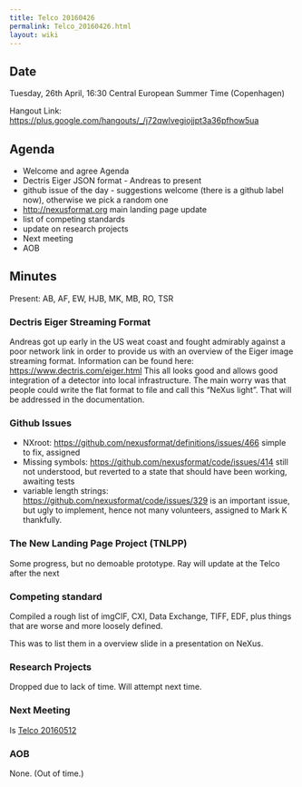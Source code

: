 ```yaml
---
title: Telco 20160426
permalink: Telco_20160426.html
layout: wiki
---
```


Date
----

Tuesday, 26th April, 16:30 Central European Summer Time (Copenhagen)

Hangout Link:
<https://plus.google.com/hangouts/_/j72qwlvegiojjpt3a36pfhow5ua>

Agenda
------

-   Welcome and agree Agenda
-   Dectris Eiger JSON format - Andreas to present
-   github issue of the day - suggestions welcome (there is a github
    label now), otherwise we pick a random one
-   <http://nexusformat.org> main landing page update
-   list of competing standards
-   update on research projects
-   Next meeting
-   AOB

Minutes
-------

Present: AB, AF, EW, HJB, MK, MB, RO, TSR

### Dectris Eiger Streaming Format

Andreas got up early in the US weat coast and fought admirably against a
poor network link in order to provide us with an overview of the Eiger
image streaming format. Information can be found here:
<https://www.dectris.com/eiger.html> This all looks good and allows good
integration of a detector into local infrastructure. The main worry was
that people could write the flat format to file and call this “NeXus
light”. That will be addressed in the documentation.

### Github Issues

-   NXroot: <https://github.com/nexusformat/definitions/issues/466>
    simple to fix, assigned
-   Missing symbols: <https://github.com/nexusformat/code/issues/414>
    still not understood, but reverted to a state that should have been
    working, awaiting tests
-   variable length strings:
    <https://github.com/nexusformat/code/issues/329> is an important
    issue, but ugly to implement, hence not many volunteers, assigned to
    Mark K thankfully.

### The New Landing Page Project (TNLPP)

Some progress, but no demoable prototype. Ray will update at the Telco
after the next

### Competing standard

Compiled a rough list of imgCIF, CXI, Data Exchange, TIFF, EDF, plus
things that are worse and more loosely defined.

This was to list them in a overview slide in a presentation on NeXus.

### Research Projects

Dropped due to lack of time. Will attempt next time.

### Next Meeting

Is [Telco 20160512](Telco_20160512.html "wikilink")

### AOB

None. (Out of time.)
